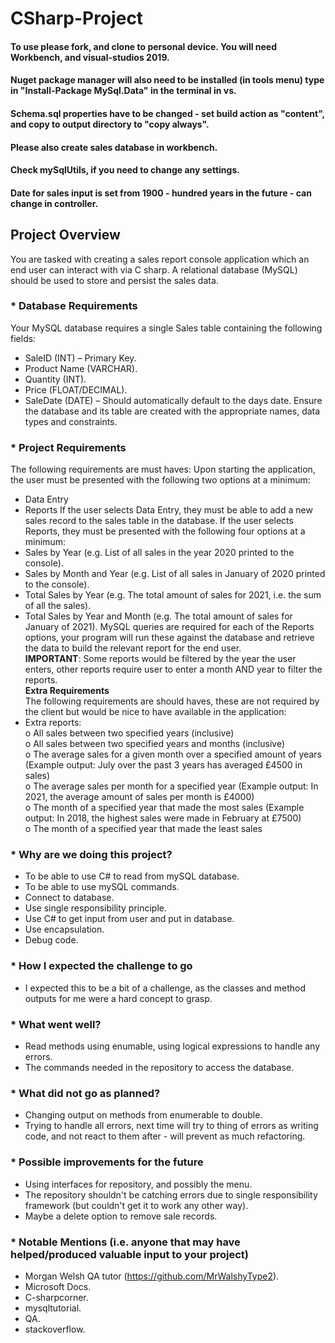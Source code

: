 # **CSharp-Project**

#### To use please fork, and clone to personal device. You will need Workbench, and visual-studios 2019.  
#### Nuget package manager will also need to be installed (in tools menu) type in "Install-Package MySql.Data" in the terminal in vs.  
#### Schema.sql properties have to be changed - set build action as "content", and copy to output directory to "copy always".  
#### Please also create sales database in workbench.  
#### Check mySqlUtils, if you need to change any settings.  
  
    
#### Date for sales input is set from 1900 - hundred years in the future - can change in controller.



##	Project Overview
You are tasked with creating a sales report console application which an end user can interact with via C sharp. A relational database (MySQL) should be used to store and persist the sales data.

### * Database Requirements
Your MySQL database requires a single Sales table containing the following fields:
- SaleID (INT) – Primary Key.
- Product Name (VARCHAR).
- Quantity (INT).
- Price (FLOAT/DECIMAL).
- SaleDate (DATE) – Should automatically default to the days date.
Ensure the database and its table are created with the appropriate names, data types and constraints.

### * Project Requirements
The following requirements are must haves:
Upon starting the application, the user must be presented with the following two options at a minimum:
- Data Entry
- Reports
If the user selects Data Entry, they must be able to add a new sales record to the sales table in the database.
If the user selects Reports, they must be presented with the following four options at a minimum:
- Sales by Year (e.g. List of all sales in the year 2020 printed to the console).
- Sales by Month and Year (e.g. List of all sales in January of 2020 printed to the console).
- Total Sales by Year (e.g. The total amount of sales for 2021, i.e. the sum of all the sales).
- Total Sales by Year and Month (e.g. The total amount of sales for January of 2021).
MySQL queries are required for each of the Reports options, your program will run these against the database and retrieve the data to build the relevant report for the end user.  
**IMPORTANT**: 	Some reports would be filtered by the year the user enters, other reports require user to enter a month AND year to filter the reports.  
**Extra Requirements**   
The following requirements are should haves, these are not required by the client but would be nice to have available in the application:  
-	Extra reports:  
o	All sales between two specified years (inclusive)  
o	All sales between two specified years and months (inclusive)  
o	The average sales for a given month over a specified amount of years (Example output: July over the past 3 years has averaged £4500 in sales)  
o	The average sales per month for a specified year (Example output: In 2021, the average amount of sales per month is £4000)  
o	The month of a specified year that made the most sales (Example output: In 2018, the highest sales were made in February at £7500)  
o	The month of a specified year that made the least sales  


### * Why are we doing this project?
- To be able to use C# to read from mySQL database.  
- To be able to use mySQL commands.  
- Connect to database.  
- Use single responsibility principle.  
- Use C# to get input from user and put in database.  
- Use encapsulation.  
- Debug code.  

### * How I expected the challenge to go
- I expected this to be a bit of a challenge, as the classes and method outputs for me were a hard concept to grasp.   

### * What went well?
- Read methods using enumable, using logical expressions to handle any errors.  
- The commands needed in the repository to access the database.  


### * What did not go as planned?
- Changing output on methods from enumerable to double.  
- Trying to handle all errors, next time will try to thing of errors as writing code, and not react to them after - will prevent as much refactoring.  


### * Possible improvements for the future
- Using interfaces for repository, and possibly the menu. 
- The repository shouldn't be catching errors due to single responsibility framework (but couldn't get it to work any other way).  
- Maybe a delete option to remove sale records.    

### * Notable Mentions (i.e. anyone that may have helped/produced valuable input to your project)
 - Morgan Welsh QA tutor (https://github.com/MrWalshyType2).  
 - Microsoft Docs.  
 - C-sharpcorner.    
 - mysqltutorial.  
 - QA.   
 - stackoverflow.  
